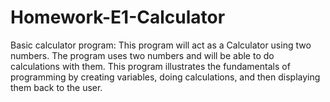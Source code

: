 # Homework-E1-Calculator
Basic calculator program: This program will act as a Calculator using two numbers. The program uses two numbers and will be able to do calculations with them. This program illustrates the fundamentals of programming by creating variables, doing calculations, and then displaying them back to the user.

